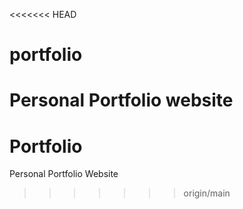 <<<<<<< HEAD
# portfolio

Personal Portfolio website
=======
# Portfolio

Personal Portfolio Website
>>>>>>> origin/main
